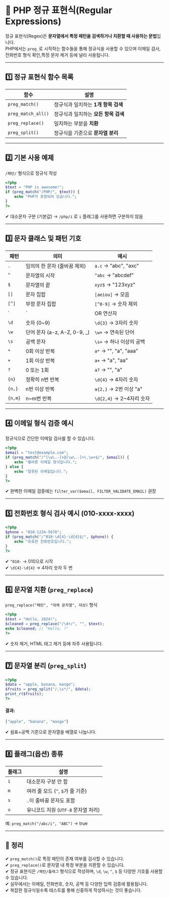 # 🔎 PHP 정규 표현식(Regular Expressions)

정규 표현식(Regex)은 **문자열에서 특정 패턴을 검색하거나 치환할 때 사용하는 문법**입니다.  
PHP에서는 `preg_`로 시작하는 함수들을 통해 정규식을 사용할 수 있으며 이메일 검사,전화번호 형식 확인,특정 문자 제거 등에 널리 사용됩니다.

---

## 1️⃣ 정규 표현식 함수 목록

| 함수               | 설명                                 |
|--------------------|--------------------------------------|
| `preg_match()`     | 정규식과 일치하는 **1개 항목 검색**   |
| `preg_match_all()` | 정규식과 일치하는 **모든 항목 검색** |
| `preg_replace()`   | 일치하는 부분을 **치환**             |
| `preg_split()`     | 정규식을 기준으로 **문자열 분리**     |

---

## 2️⃣ 기본 사용 예제
`/패턴/` 형식으로 정규식 작성   

```php
<?php
$text = "PHP is awesome!";
if (preg_match("/PHP/", $text)) {
    echo "PHP가 포함되어 있습니다.";
}
?>
```

✔ 대소문자 구분 (기본값) → `/php/i` 로 `i` 플래그를 사용하면 구분하지 않음  

---

## 3️⃣ 문자 클래스 및 패턴 기호

| 패턴      | 의미                          | 예시             |
|-----------|-------------------------------|------------------|
| `.`       | 임의의 한 문자 (줄바꿈 제외)   | `a.c` → "abc", "axc" |
| `^`       | 문자열의 시작                  | `^abc` → "abcdef" |
| `$`       | 문자열의 끝                    | `xyz$` → "123xyz" |
| `[]`      | 문자 집합                      | `[aeiou]` → 모음  |
| `[^]`     | 부정 문자 집합                 | `[^0-9]` → 숫자 제외 |
| `|`       | OR 연산자                      | `cat|dog` → 둘 중 하나 |
| `\d`      | 숫자 (0~9)                     | `\d{3}` → 3자리 숫자 |
| `\w`      | 단어 문자 (a-z, A-Z, 0-9, _)   | `\w+` → 연속된 단어 |
| `\s`      | 공백 문자                      | `\s+` → 하나 이상의 공백 |
| `*`       | 0회 이상 반복                  | `a*` → "", "a", "aaa" |
| `+`       | 1회 이상 반복                  | `a+` → "a", "aa" |
| `?`       | 0 또는 1회                     | `a?` → "", "a" |
| `{n}`     | 정확히 n번 반복                | `\d{4}` → 4자리 숫자 |
| `{n,}`    | n번 이상 반복                  | `a{2,}` → 2번 이상 "a" |
| `{n,m}`   | n~m번 반복                     | `\d{2,4}` → 2~4자리 숫자 |

---

## 4️⃣ 이메일 형식 검증 예시
정규식으로 간단한 이메일 검사를 할 수 있습니다.  

```php
<?php
$email = "test@example.com";
if (preg_match("/^[\w\.-]+@[\w\.-]+\.\w+$/", $email)) {
    echo "올바른 이메일 형식입니다.";
} else {
    echo "잘못된 이메일입니다.";
}
?>
```

✔ 완벽한 이메일 검증에는 `filter_var($email, FILTER_VALIDATE_EMAIL)` 권장

---

## 5️⃣ 전화번호 형식 검사 예시 (010-xxxx-xxxx)

```php
<?php
$phone = "010-1234-5678";
if (preg_match("/^010-\d{4}-\d{4}$/", $phone)) {
    echo "유효한 전화번호입니다.";
}
?>
```

✔ `^010-` → 010으로 시작  
✔ `\d{4}-\d{4}` → 4자리 숫자 두 번  

---

## 6️⃣ 문자열 치환 (`preg_replace`)
`preg_replace("패턴", "대체 문자열", 대상)` 형식  

```php
<?php
$text = "Hello, 2024!";
$cleaned = preg_replace("/\d+/", "", $text);
echo $cleaned; // "Hello, !"
?>
```

✔ 숫자 제거, HTML 태그 제거 등에 자주 사용됩니다.  

---

## 7️⃣ 문자열 분리 (`preg_split`)

```php
<?php
$data = "apple, banana, mango";
$fruits = preg_split("/,\s*/", $data);
print_r($fruits);
?>
```

#### 결과:
```php
["apple", "banana", "mango"]
```
 
✔ 쉼표+공백 기준으로 문자열을 배열로 나눕니다.

---

## 8️⃣ 플래그(옵션) 종류

| 플래그 | 설명                           |
|--------|--------------------------------|
| `i`    | 대소문자 구분 안 함            |
| `m`    | 여러 줄 모드 (`^`, `$`가 줄 기준) |
| `s`    | `.`이 줄바꿈 문자도 포함         |
| `u`    | 유니코드 지원 (`UTF-8` 문자열 처리) |

예: `preg_match("/abc/i", "ABC")` → true

---

## 🎯 정리

✔ `preg_match()`로 특정 패턴의 존재 여부를 검사할 수 있습니다.  
✔ `preg_replace()`로 문자열 내 특정 부분을 치환할 수 있습니다.  
✔ 정규 표현식은 `/패턴/플래그` 형식으로 작성하며, `\d`, `\w`, `^`, `$` 등 다양한 기호를 사용할 수 있습니다.  
✔ 실무에서는 이메일, 전화번호, 숫자, 공백 등 다양한 입력 검증에 활용됩니다.  
✔ 복잡한 정규식일수록 테스트를 통해 신중하게 작성하시는 것이 좋습니다.

